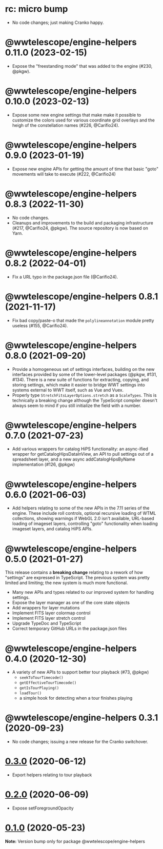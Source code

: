 # rc: micro bump

- No code changes; just making Cranko happy.


# @wwtelescope/engine-helpers 0.11.0 (2023-02-15)

- Expose the "freestanding mode" that was added to the engine (#230, @pkgw).


# @wwtelescope/engine-helpers 0.10.0 (2023-02-13)

- Expose some new engine settings that make make it possible to customize the
  colors used for various coordinate grid overlays and the heigh of the
  constellation names (#226, @Carifio24).


# @wwtelescope/engine-helpers 0.9.0 (2023-01-19)

- Expose new engine APIs for getting the amount of time that basic "goto"
  movements will take to execute (#222, @Carifio24)


# @wwtelescope/engine-helpers 0.8.3 (2022-11-30)

- No code changes.
- Cleanups and improvements to the build and packaging infrastructure (#217,
  @Carifio24, @pkgw). The source repository is now based on Yarn.


# @wwtelescope/engine-helpers 0.8.2 (2022-04-01)

- Fix a URL typo in the package.json file (@Carifio24).


# @wwtelescope/engine-helpers 0.8.1 (2021-11-17)

- Fix bad copy/paste-o that made the `polylineannotation` module pretty useless
  (#155, @Carifio24).


# @wwtelescope/engine-helpers 0.8.0 (2021-09-20)

- Provide a homogeneous set of settings interfaces, building on the new
  interfaces provided by some of the lower-level packages (@pkgw, #131, #134).
  There is a new suite of functions for extracting, copying, and storing
  settings, which make it easier to bridge WWT settings into systems external to
  WWT itself, such as Vue and Vuex.
- Properly type `StretchFitsLayerOptions.stretch` as a `ScaleTypes`. This
  is technically a breaking change although the TypeScript compiler doesn't
  always seem to mind if you still initialize the field with a number.


# @wwtelescope/engine-helpers 0.7.0 (2021-07-23)

- Add various wrappers for catalog HiPS functionality: an async-ified wrapper
  for getCatalogHipsDataInView, an API to pull settings out of a spreadsheet
  layer, and a new async addCatalogHipsByName implementation (#126, @pkgw)


# @wwtelescope/engine-helpers 0.6.0 (2021-06-03)

- Add helpers relating to some of the new APIs in the 7.11 series of the engine.
  These include roll controls, optional recursive loading of WTML collections,
  showing warnings if WebGL 2.0 isn't available, URL-based loading of imageset
  layers, controlling "goto" functionality when loading imageset layers, and
  catalog HiPS APIs.


# @wwtelescope/engine-helpers 0.5.0 (2021-01-27)

This release contains a **breaking change** relating to a rework of how
"settings" are expressed in TypeScript. The previous system was pretty limited
and limiting; the new system is much more functional.

- Many new APIs and types related to our improved system for handling settings.
- Expose the layer manager as one of the core state objects
- Add wrappers for layer mutations
- Implement FITS layer colormap control
- Implement FITS layer stretch control
- Upgrade TypeDoc and TypeScript
- Correct temporary GitHub URLs in the package.json files


# @wwtelescope/engine-helpers 0.4.0 (2020-12-30)

- A variety of new APIs to support better tour playback (#73, @pkgw)
  - `seekToTourTimecode()`
  - `getEffectiveTourTimecode()`
  - `getIsTourPlaying()`
  - `loadTour()`
  - a simple hook for detecting when a tour finishes playing


# @wwtelescope/engine-helpers 0.3.1 (2020-09-23)

- No code changes; issuing a new release for the Cranko switchover.


# [0.3.0](https://github.com/pkgw/wwt-webgl-engine/compare/@wwtelescope/engine-helpers@0.3.0-beta.1...@wwtelescope/engine-helpers@0.3.0) (2020-06-12)

- Export helpers relating to tour playback


# [0.2.0](https://github.com/pkgw/wwt-webgl-engine/compare/@wwtelescope/engine-helpers@0.2.0-beta.0...@wwtelescope/engine-helpers@0.2.0) (2020-06-09)

- Expose setForegroundOpacity


# [0.1.0](https://github.com/pkgw/wwt-webgl-engine/compare/@wwtelescope/engine-helpers@0.1.0-beta.2...@wwtelescope/engine-helpers@0.1.0) (2020-05-23)

**Note:** Version bump only for package @wwtelescope/engine-helpers
